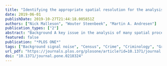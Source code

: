 ```yaml
---
title: "Identifying the appropriate spatial resolution for the analysis of crime patterns"
date: 2019-06-01
publishDate: 2019-10-27T21:44:18.005851Z
authors: ["Nick Malleson", "Wouter Steenbeek", "Martin A. Andresen"]
publication_types: ["2"]
abstract: "Background A key issue in the analysis of many spatial processes is the choice of an appropriate scale for the analysis. Smaller geographical units are generally preferable for the study of human phenomena because they are less likely to cause heterogeneous groups to be conflated. However, it can be harder to obtain data for small units and small-number problems can frustrate quantitative analysis. This research presents a new approach that can be used to estimate the most appropriate scale at which to aggregate point data to areas. Data and methods The proposed method works by creating a number of regular grids with iteratively smaller cell sizes (increasing grid resolution) and estimating the similarity between two realisations of the point pattern at each resolution. The method is applied first to simulated point patterns and then to real publicly available crime data from the city of Vancouver, Canada. The crime types tested are residential burglary, commercial burglary, theft from vehicle and theft of bike. Findings The results provide evidence for the size of spatial unit that is the most appropriate for the different types of crime studied. Importantly, the results are dependent on both the number of events in the data and the degree of spatial clustering, so a single ‘appropriate’ scale is not identified. The method is nevertheless useful as a means of better estimating what spatial scale might be appropriate for a particular piece of analysis."
featured: false
publication: "*PLOS ONE*"
tags: ["Background signal noise", "Census", "Crime", "Criminology", "Graphs", "Similarity measures", "Source code", "Theft"]
url_pdf: "https://journals.plos.org/plosone/article?id=10.1371/journal.pone.0218324"
doi: "10.1371/journal.pone.0218324"
---
```


